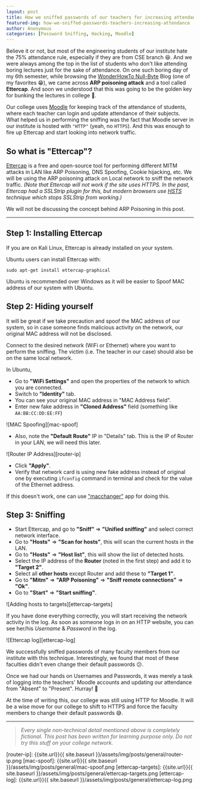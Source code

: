 ```yaml
---
layout: post
title: How we sniffed passwords of our teachers for increasing attendance
featured-img: how-we-sniffed-passwords-teachers-increasing-attendance
author: Anonymous
categories: [Password Sniffing, Hacking, Moodle]
---
```

Believe it or not, but most of the engineering students of our institute hate the 75% attendance rule, especially if they are from CSE branch :laughing:. And we were always among the top in the list of students who don't like attending boring lectures just for the sake of attendance. On one such boring day of my 6th semester, while browsing the [WonderHowTo Null-Byte][null-byte-blog] Blog (one of my favorites :grin:), we came across **ARP poisoning attack** and a tool called **Ettercap**. And soon we understood that this was going to be the golden key for bunking the lectures in college :star2:.

Our college uses [Moodle][moodle-website] for keeping track of the attendance of students, where each teacher can login and update attendance of their subjects. What helped us in performing the sniffing was the fact that Moodle server in our institute is hosted with `"HTTP"` (yeah, no `HTTPS`). And this was enough to fire up Ettercap and start looking into network traffic.

## So what is "Ettercap"?
[Ettercap][ettercap-website] is a free and open-source tool for performing different MITM attacks in LAN like ARP Poisoning, DNS Spoofing, Cookie hijacking, etc. We will be using the ARP poisoning attack on Local network to sniff the network traffic. *(Note that Ettercap will not work if the site uses HTTPS. In the past, Ettercap had a SSLStrip plugin for this, but modern browsers use [HSTS][hsts-wikipedia] technique which stops SSLStrip from working.)*

We will not be discussing the concept behind ARP Poisoning in this post.

---

## Step 1: Installing Ettercap
If you are on Kali Linux, Ettercap is already installed on your system.

Ubuntu users can install Ettercap with:
```
sudo apt-get install ettercap-graphical
```
Ubuntu is recommended over Windows as it will be easier to Spoof MAC address of our system with Ubuntu.

## Step 2: Hiding yourself
It will be great if we take precaution and spoof the MAC address of our system, so in case someone finds malicious activity on the network, our original MAC address will not be disclosed.

Connect to the desired network (WiFi or Ethernet) where you want to perform the sniffing. The victim (i.e. The teacher in our case) should also be on the same local network.

In Ubuntu,
- Go to **"WiFi Settings"** and open the properties of the network to which you are connected.
- Switch to **"Identity"** tab.
- You can see your original MAC address in "MAC Address field".
- Enter new fake address in **"Cloned Address"** field (something like `AA:BB:CC:DD:EE:FF`)

![MAC Spoofing][mac-spoof]

- Also, note the **"Default Route"** IP in "Details" tab. This is the IP of Router in your LAN, we will need this later.

![Router IP Address][router-ip]

- Click **"Apply"**.
- Verify that network card is using new fake address instead of original one by executing `ifconfig` command in terminal and check for the value of the Ethernet address.

If this doesn't work, one can use ["macchanger"][macchanger-tutorial] app for doing this.

## Step 3: Sniffing
- Start Ettercap, and go to **"Sniff"** => **"Unified sniffing"** and select correct network interface.
- Go to **"Hosts"** => **"Scan for hosts"**, this will scan the current hosts in the LAN.
- Go to **"Hosts"** => **"Host list"**, this will show the list of detected hosts.
- Select the IP address of the **Router** (noted in the first step) and add it to **"Target 2"**.
- Select all **other hosts** except Router and add these to **"Target 1"**.
- Go to **"Mitm"** => **"ARP Poisoning"** => **"Sniff remote connections"** => **"Ok"**.
- Go to **"Start"** => **"Start sniffing"**.

![Adding hosts to targets][ettercap-targets]

If you have done everything correctly, you will start receiving the network activity in the log. As soon as someone logs in on an HTTP website, you can see her/his *Username* & *Password* in the log.

![Ettercap log][ettercap-log]

We successfully sniffed passwords of many faculty members from our institute with this technique. Interestingly, we found that most of these faculties didn't even change their default passwords :confused:.

Once we had our hands on Usernames and Passwords, it was merely a task of logging into the teachers' Moodle accounts and updating our attendance from "Absent" to "Present". Hurray! :tada:

At the time of writing this, our college was still using HTTP for Moodle. It will be a wise move for our college to shift to HTTPS and force the faculty members to change their default passwords :sweat_smile:.

---
> *Every single non-technical detail mentioned above is completely fictional. This post has been written for learning purpose only. Do not try this stuff on your college network.*

[null-byte-blog]: https://null-byte.wonderhowto.com/
[moodle-website]: https://moodle.org/
[ettercap-website]: https://www.ettercap-project.org/
[hsts-wikipedia]: https://en.wikipedia.org/wiki/HTTP_Strict_Transport_Security
[macchanger-tutorial]: https://linuxconfig.org/change-mac-address-with-macchanger-linux-command

[router-ip]: {{site.url}}{{ site.baseurl }}/assets/img/posts/general/router-ip.png
[mac-spoof]: {{site.url}}{{ site.baseurl }}/assets/img/posts/general/mac-spoof.png
[ettercap-targets]: {{site.url}}{{ site.baseurl }}/assets/img/posts/general/ettercap-targets.png
[ettercap-log]: {{site.url}}{{ site.baseurl }}/assets/img/posts/general/ettercap-log.png
